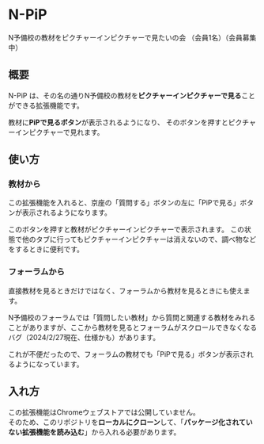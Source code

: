 # N-PiP

N予備校の教材をピクチャーインピクチャーで見たいの会
（会員1名）（会員募集中）


## 概要

N-PiP は、その名の通りN予備校の教材を**ピクチャーインピクチャーで見る**ことができる拡張機能です。  

教材に**PiPで見るボタン**が表示されるようになり、
そのボタンを押すとピクチャーインピクチャーで見れます。  


## 使い方

### 教材から

この拡張機能を入れると、京座の「質問する」ボタンの左に「PiPで見る」ボタンが表示されるようになります。  

このボタンを押すと教材がピクチャーインピクチャーで表示されます。
この状態で他のタブに行ってもピクチャーインピクチャーは消えないので、調べ物などをするときに便利です。


### フォーラムから

直接教材を見るときだけではなく、フォーラムから教材を見るときにも使えます。

N予備校のフォーラムでは「質問したい教材」から質問と関連する教材をみれることがありますが、ここから教材を見るとフォーラムがスクロールできなくなるバグ（2024/2/27現在、仕様かも）があります。  

これが不便だったので、フォーラムの教材でも「PiPで見る」ボタンが表示されるようになっています。


## 入れ方

この拡張機能はChromeウェブストアでは公開していません。  
そのため、このリポジトリを**ローカルにクローン**して、「**パッケージ化されていない拡張機能を読み込む**」から入れる必要があります。
